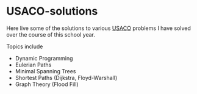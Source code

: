 # USACO-solutions

Here live some of the solutions to various [USACO](http://train.usaco.org/usacogate) problems I have solved over the course of this school year.

Topics include

* Dynamic Programming
* Eulerian Paths
* Minimal Spanning Trees
* Shortest Paths (Dijkstra, Floyd-Warshall)
* Graph Theory (Flood Fill)
